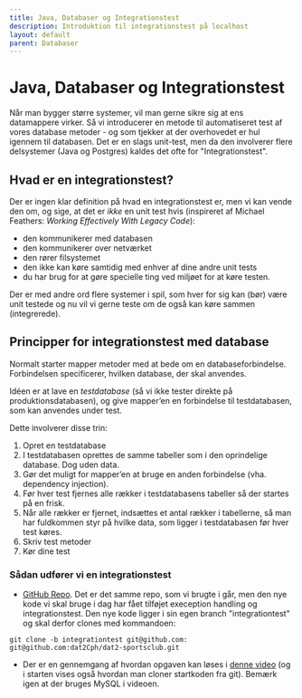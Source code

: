 ```yaml
---
title: Java, Databaser og Integrationstest
description: Introduktion til integrationstest på localhost
layout: default
parent: Databaser
---
```



# Java, Databaser og Integrationstest

Når man bygger større systemer, vil man gerne sikre sig at ens datamappere virker. Så vi introducerer en metode til automatiseret test af vores database metoder - og som tjekker at der overhovedet er hul igennem til databasen. Det er en slags unit-test, men da den involverer flere delsystemer (Java og Postgres) kaldes det ofte for "Integrationstest".

## Hvad er en integrationstest?

Der er ingen klar definition på hvad en integrationstest er, men vi kan vende den om, og sige, at det er _ikke_ en unit test hvis (inspireret af Michael Feathers: _Working Effectively With Legacy Code_):

- den kommunikerer med databasen
- den kommunikerer over netværket
- den rører filsystemet
- den ikke kan køre samtidig med enhver af dine andre unit tests
- du har brug for at gøre specielle ting ved miljøet for at køre testen.

Der er med andre ord flere systemer i spil, som hver for sig kan (bør) være unit testede og nu vil vi gerne teste om de også kan køre sammen (integrerede).

## Principper for integrationstest med database

Normalt starter mapper metoder med at bede om en databaseforbindelse. Forbindelsen specificerer, hvilken database, der skal anvendes.

Idéen er at lave en _testdatabase_ (så vi ikke tester direkte på produktionsdatabasen), og give mapper’en en forbindelse til testdatabasen, som kan anvendes under test.

Dette involverer disse trin:

1. Opret en testdatabase
2. I testdatabasen oprettes de samme tabeller som i den oprindelige database. Dog uden data.
3. Gør det muligt for mapper’en at bruge en anden forbindelse (vha. dependency injection).
4. Før hver test fjernes alle rækker i testdatabasens tabeller så der startes på en frisk.
5. Når alle rækker er fjernet, indsættes et antal rækker i tabellerne, så man har fuldkommen styr på hvilke data, som ligger i testdatabasen før hver test køres.
6. Skriv test metoder
7. Kør dine test

### Sådan udfører vi en integrationstest

- [GitHub Repo](https://github.com/dat2Cph/dat2-sportsclub/tree/integrationtest). Det er det samme repo, som vi brugte i går, men den nye kode vi skal bruge i dag har fået tilføjet exeception handling og integrationstest. Den nye kode ligger i sin egen branch "integrationtest" og skal derfor clones med kommandoen:

```terminal
git clone -b integrationtest git@github.com: git@github.com:dat2Cph/dat2-sportsclub.git
```

- Der er en gennemgang af hvordan opgaven kan løses i [denne video](https://cphbusiness.cloud.panopto.eu/Panopto/Pages/Viewer.aspx?id=940330d7-5824-4a97-9ea8-ae550008a069) (og i starten vises også hvordan man cloner startkoden fra git). Bemærk igen at der bruges MySQL i videoen.
